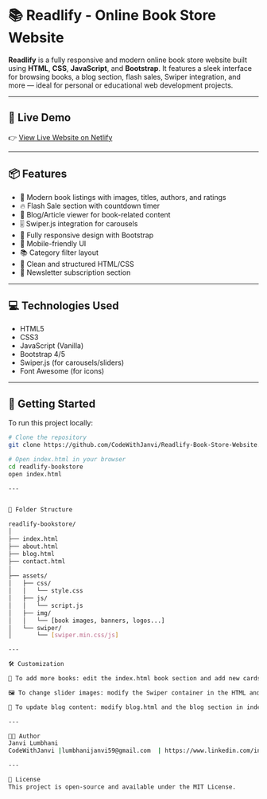 # 📚 Readlify - Online Book Store Website

**Readlify** is a fully responsive and modern online book store website built using **HTML**, **CSS**, **JavaScript**, and **Bootstrap**. It features a sleek interface for browsing books, a blog section, flash sales, Swiper integration, and more — ideal for personal or educational web development projects.

---

## 🔗 Live Demo

👉 [View Live Website on Netlify](https://687632dc021ae635c1b713be--readlifybookstorewebsite.netlify.app/)




---

## 📦 Features

- 📖 Modern book listings with images, titles, authors, and ratings  
- 🔥 Flash Sale section with countdown timer  
- 📝 Blog/Article viewer for book-related content  
- 🎚️ Swiper.js integration for carousels  
- 🎨 Fully responsive design with Bootstrap  
- 📱 Mobile-friendly UI  
- 📚 Category filter layout  
- 🧠 Clean and structured HTML/CSS  
- 💬 Newsletter subscription section  

---

## 💻 Technologies Used

- HTML5  
- CSS3  
- JavaScript (Vanilla)  
- Bootstrap 4/5  
- Swiper.js (for carousels/sliders)  
- Font Awesome (for icons)  
---

## 🚀 Getting Started

To run this project locally:

```bash
# Clone the repository
git clone https://github.com/CodeWithJanvi/Readlify-Book-Store-Website.git

# Open index.html in your browser
cd readlify-bookstore
open index.html

---


📁 Folder Structure

readlify-bookstore/
│
├── index.html
├── about.html
├── blog.html
├── contact.html
│
├── assets/
│   ├── css/
│   │   └── style.css
│   ├── js/
│   │   └── script.js
│   ├── img/
│   │   └── [book images, banners, logos...]
│   └── swiper/
│       └── [swiper.min.css/js]

---

🛠️ Customization

📘 To add more books: edit the index.html book section and add new cards.

🖼️ To change slider images: modify the Swiper container in the HTML and update image paths.

🧾 To update blog content: modify blog.html and the blog section in index.html.

---

🧑‍💻 Author
Janvi Lumbhani
CodeWithJanvi |lumbhanijanvi59@gmail.com  | https://www.linkedin.com/in/janvi-lumbhani-1580ab2a9/

---

📜 License
This project is open-source and available under the MIT License.


